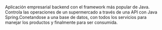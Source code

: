 Aplicación empresarial backend con el framework más popular de Java. Controla las operaciones de 
un supermercado a través de una API con Java Spring.Conetandose a una base de datos, 
con todos los servicios para manejar los productos y finalmente para ser consumida.
